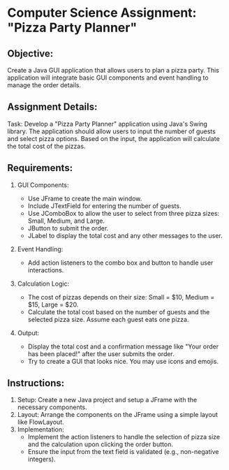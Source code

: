 # Computer Science Assignment: "Pizza Party Planner"
## Objective:
Create a Java GUI application that allows users to plan a pizza party. This application will integrate basic GUI components and event handling to manage the order details.

## Assignment Details:
Task: Develop a "Pizza Party Planner" application using Java's Swing library. The application should allow users to input the number of guests and select pizza options. Based on the input, the application will calculate the total cost of the pizzas.

## Requirements:

1. GUI Components:

   - Use JFrame to create the main window.
   - Include JTextField for entering the number of guests.
   - Use JComboBox to allow the user to select from three pizza sizes: Small, Medium, and Large.
   - JButton to submit the order.
   - JLabel to display the total cost and any other messages to the user.

     
2. Event Handling:

    - Add action listeners to the combo box and button to handle user interactions.

3. Calculation Logic:

    - The cost of pizzas depends on their size: Small = $10, Medium = $15, Large = $20.
    - Calculate the total cost based on the number of guests and the selected pizza size. Assume each guest eats one pizza.

4. Output:

    - Display the total cost and a confirmation message like "Your order has been placed!" after the user submits the order.
    - Try to create a GUI that looks nice. You may use icons and emojis.

## Instructions:
  1. Setup: Create a new Java project and setup a JFrame with the necessary components.
  2. Layout: Arrange the components on the JFrame using a simple layout like FlowLayout.
  3. Implementation:
      - Implement the action listeners to handle the selection of pizza size and the calculation upon clicking the order button.
      - Ensure the input from the text field is validated (e.g., non-negative integers).

